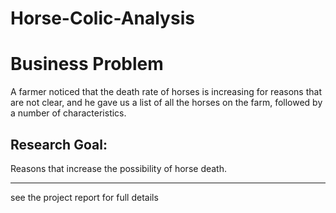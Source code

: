 # Horse-Colic-Analysis

# Business Problem

A farmer noticed that the death rate of horses is increasing for reasons that are not clear, and he gave us a list of all the horses on the farm, followed by a number of characteristics.
## Research Goal:

Reasons that increase the possibility of horse death.

---
see the project report for full details

